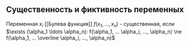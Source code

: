 ## Существенность и фиктивность переменных
Переменная $x_i$ [[Булева функция]] $f(x_1,..., x_n)$ - существенная, если $\exists (\alpha_1 \ldots \alpha_n): f(\alpha_1, ... \alpha_i, ..., \alpha_n) \ne f(\alpha_1, ... \overline \alpha_i, ..., \alpha_n)$
